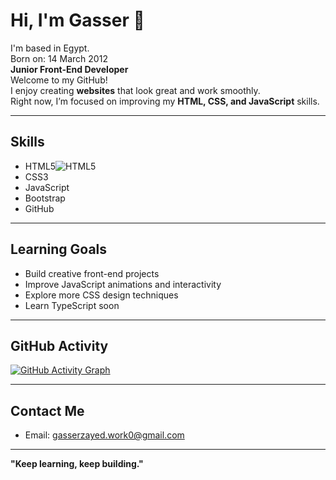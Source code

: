 # Hi, I'm Gasser 👋
I'm based in Egypt.  
Born on: 14 March 2012  
**Junior Front-End Developer**<br>
Welcome to my GitHub!  
I enjoy creating **websites** that look great and work smoothly.  
Right now, I’m focused on improving my **HTML, CSS, and JavaScript** skills.

---

## Skills
- HTML5![HTML5](https://img.shields.io/badge/HTML5-E34F26?style=flat-square&logo=html5&logoColor=white)
- CSS3
- JavaScript
- Bootstrap
- GitHub

---

## Learning Goals
- Build creative front-end projects
- Improve JavaScript animations and interactivity
- Explore more CSS design techniques
- Learn TypeScript soon

---

## GitHub Activity

[![GitHub Activity Graph](https://github-readme-activity-graph.vercel.app/graph?username=gasserdev&theme=tokyo-night)](https://github.com/gasserdev)



---

## Contact Me
- Email: gasserzayed.work0@gmail.com

---

**"Keep learning, keep building."**
